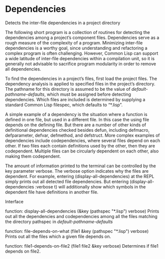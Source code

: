 # Dependencies
Detects the inter-file dependencies in a project directory

The following short program is a collection of routines for detecting the dependencies among a project’s component files.  Dependencies serve as a rough measure of the complexity of a program.  Minimizing inter-file dependencies is a worthy goal, since understanding and refactoring a complex program is often challenging.  However, Common Lisp can support a wide latitude of inter-file dependencies within a compilation unit, so it is generally not advisable to sacrifice program modularity in order to remove all dependencies.

To find the dependencies in a project’s files, first load the project files.  The dependency analysis is applied to specified files in the project’s directory.  The pathname for this directory is assumed to be the value of *default-pathname-defaults*, which must be assigned before detecting dependencies.  Which files are included is determined by supplying a standard Common Lisp filespec, which defaults to “*.lisp”.

A simple example of a dependency is the situation where a function is defined in one file, but used in a different file.  In this case the using file depends on the defining file.  But there are a number of other kinds of definitional dependencies checked besides defun, including defmacro, defparameter, defvar, defmethod, and defstruct.
More complex examples of dependencies include codependencies, where several files depend on each other.  If two files each contain definitions used by the other, then they are codependent.  Multiple files can be circularly dependent on each other, also making them codependent.

The amount of information printed to the terminal can be controlled by the key parameter verbose.  The verbose option indicates why the files are dependent.  For example, entering (display-all-dependencies) at the REPL simply prints out all detected file dependencies.  But entering (display-all-dependencies :verbose t) will additionally show which symbols in the dependent file have definitions in another file.

Interface

function:  display-all-dependencies (&key (pathspec "*.lisp") verbose)
	Prints out all the dependencies and codependencies among all the files matching the directory pathspec in *default-pathname-defaults*
  
function:  file-depends-on-what (file1 &key (pathspec "*.lisp") verbose)
	Prints out all the files which a given file depends on.
  
function:  file1-depends-on-file2 (file1 file2 &key verbose)
	Determines if file1 depends on file2.
